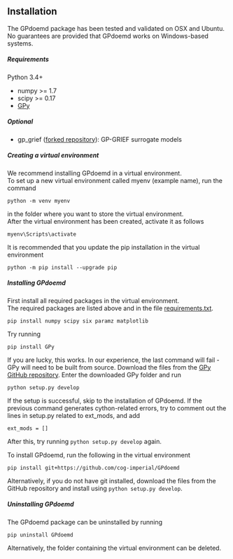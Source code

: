 
## Installation
The GPdoemd package has been tested and validated on OSX and Ubuntu.  
No guarantees are provided that GPdoemd works on Windows-based systems.

##### Requirements
Python 3.4+
* numpy >= 1.7
* scipy >= 0.17
* [GPy](https://github.com/SheffieldML/GPy)

##### Optional
* gp_grief ([forked repository](https://github.com/scwolof/gp_grief)): GP-GRIEF surrogate models

##### Creating a virtual environment
We recommend installing GPdoemd in a virtual environment.  
To set up a new virtual environment called myenv (example name), run the command
```
python -m venv myenv
```
in the folder where you want to store the virtual environment.  
After the virtual environment has been created, activate it as follows
```
myenv\Scripts\activate
```
It is recommended that you update the pip installation in the virtual environment
```
python -m pip install --upgrade pip
```

##### Installing GPdoemd
First install all required packages in the virtual environment.  
The required packages are listed above and in the file [requirements.txt](https://github.com/cog-imperial/GPdoemd/blob/master/requirements.txt).  
```
pip install numpy scipy six paramz matplotlib
```
Try running
```
pip install GPy
```
If you are lucky, this works. In our experience, the last command will fail - GPy will need to be built from source.
Download the files from the [GPy GitHub repository](https://github.com/SheffieldML/GPy). Enter the downloaded GPy folder and run
```
python setup.py develop
```
If the setup is successful, skip to the installation of GPdoemd.
If the previous command generates cython-related errors, try to comment out the lines in setup.py related to ext_mods, and add
```
ext_mods = []
```
After this, try running `python setup.py develop` again.

To install GPdoemd, run the following in the virtual environment
```
pip install git+https://github.com/cog-imperial/GPdoemd
```
Alternatively, if you do not have git installed, download the files from the GitHub repository and install using `python setup.py develop`.

##### Uninstalling GPdoemd
The GPdoemd package can be uninstalled by running
```
pip uninstall GPdoemd
```
Alternatively, the folder containing the virtual environment can be deleted.

